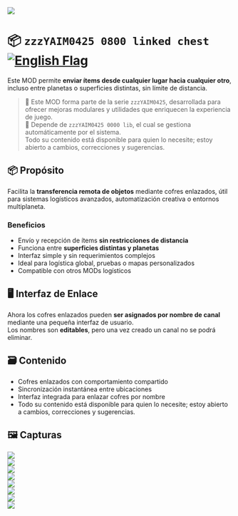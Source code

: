 ![](https://raw.githubusercontent.com/yaim0425/zzzYAIM0425-0800-linked-chest/main/thumbnail.png)

# 📦 `zzzYAIM0425 0800 linked chest` [![English Flag](https://flagcdn.com/20x15/gb.png)](https://raw.githubusercontent.com/yaim0425/zzzYAIM0425-0800-linked-chest/main/README.md)

Este MOD permite **enviar ítems desde cualquier lugar hacia cualquier otro**, incluso entre planetas o superficies distintas, sin límite de distancia.

> 🧩 Este MOD forma parte de la serie `zzzYAIM0425`, desarrollada para ofrecer mejoras modulares y utilidades que enriquecen la experiencia de juego.  
> 🔧 Depende de `zzzYAIM0425 0000 lib`, el cual se gestiona automáticamente por el sistema.  
> Todo su contenido está disponible para quien lo necesite; estoy abierto a cambios, correcciones y sugerencias.

## 📦 Propósito

Facilita la **transferencia remota de objetos** mediante cofres enlazados, útil para sistemas logísticos avanzados, automatización creativa o entornos multiplaneta.

### Beneficios

- Envío y recepción de ítems **sin restricciones de distancia**  
- Funciona entre **superficies distintas y planetas**  
- Interfaz simple y sin requerimientos complejos  
- Ideal para logística global, pruebas o mapas personalizados  
- Compatible con otros MODs logísticos  

## 🖥️ Interfaz de Enlace

Ahora los cofres enlazados pueden **ser asignados por nombre de canal** mediante una pequeña interfaz de usuario.  
Los nombres son **editables**, pero una vez creado un canal no se podrá eliminar.

## 🗃️ Contenido

- Cofres enlazados con comportamiento compartido  
- Sincronización instantánea entre ubicaciones  
- Interfaz integrada para enlazar cofres por nombre  
- Todo su contenido está disponible para quien lo necesite; estoy abierto a cambios, correcciones y sugerencias.

## 🖼️ Capturas

![](https://raw.githubusercontent.com/yaim0425/zzzYAIM0425-0800-linked-chest/main/Doc/base/Screenshot%20(1).png)  
![](https://raw.githubusercontent.com/yaim0425/zzzYAIM0425-0800-linked-chest/main/Doc/base/Screenshot%20(2).png)  
![](https://raw.githubusercontent.com/yaim0425/zzzYAIM0425-0800-linked-chest/main/Doc/base/Screenshot%20(3).png)  
![](https://raw.githubusercontent.com/yaim0425/zzzYAIM0425-0800-linked-chest/main/Doc/base/Screenshot%20(4).png)  
![](https://raw.githubusercontent.com/yaim0425/zzzYAIM0425-0800-linked-chest/main/Doc/base/Screenshot%20(5).png)  
![](https://raw.githubusercontent.com/yaim0425/zzzYAIM0425-0800-linked-chest/main/Doc/base/Screenshot%20(6).png)  
![](https://raw.githubusercontent.com/yaim0425/zzzYAIM0425-0800-linked-chest/main/Doc/base/Screenshot%20(7).png)  
![](https://raw.githubusercontent.com/yaim0425/zzzYAIM0425-0800-linked-chest/main/Doc/base/Screenshot%20(8).png)
